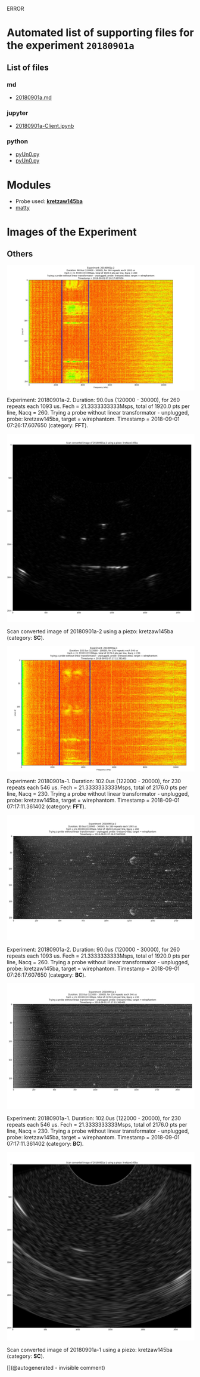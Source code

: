 ERROR

# Automated list of supporting files for the __experiment `20180901a`__

## List of files

### md

* [20180901a.md](/us-draindump/exp/20180901a.md)


### jupyter

* [20180901a-Client.ipynb](/matty/20180901a/20180901a-Client.ipynb)


### python

* [pyUn0.py](/matty/20181031a/pyUn0.py)
* [pyUn0.py](/matty/20180901a/pyUn0.py)





# Modules

* Probe used: __[kretzaw145ba](/include/probes/auto/kretzaw145ba.md)__
* [matty](/matty/)




# Images of the Experiment

## Others

![](/matty/20180901a/images/Spectrum_20180901a-2.jpg)

Experiment: 20180901a-2. Duration: 90.0us (120000 - 30000), for 260 repeats each 1093 us. Fech = 21.3333333333Msps, total of 1920.0 pts per line, Nacq = 260. Trying a probe without linear transformator - unplugged, probe: kretzaw145ba, target = wirephantom. Timestamp = 2018-09-01 07:26:17.607650 (category: __FFT__).

![](/matty/20180901a/images/SC_20180901a-2-fft.jpg)

Scan converted image of 20180901a-2 using a piezo: kretzaw145ba (category: __SC__).

![](/matty/20180901a/images/Spectrum_20180901a-1.jpg)

Experiment: 20180901a-1. Duration: 102.0us (122000 - 20000), for 230 repeats each 546 us. Fech = 21.3333333333Msps, total of 2176.0 pts per line, Nacq = 230. Trying a probe without linear transformator - unplugged, probe: kretzaw145ba, target = wirephantom. Timestamp = 2018-09-01 07:17:11.361402 (category: __FFT__).

![](/matty/20180901a/images/2DArray_20180901a-2.jpg)

Experiment: 20180901a-2. Duration: 90.0us (120000 - 30000), for 260 repeats each 1093 us. Fech = 21.3333333333Msps, total of 1920.0 pts per line, Nacq = 260. Trying a probe without linear transformator - unplugged, probe: kretzaw145ba, target = wirephantom. Timestamp = 2018-09-01 07:26:17.607650 (category: __BC__).

![](/matty/20180901a/images/2DArray_20180901a-1.jpg)

Experiment: 20180901a-1. Duration: 102.0us (122000 - 20000), for 230 repeats each 546 us. Fech = 21.3333333333Msps, total of 2176.0 pts per line, Nacq = 230. Trying a probe without linear transformator - unplugged, probe: kretzaw145ba, target = wirephantom. Timestamp = 2018-09-01 07:17:11.361402 (category: __BC__).

![](/matty/20180901a/images/SC_20180901a-1-fft.jpg)

Scan converted image of 20180901a-1 using a piezo: kretzaw145ba (category: __SC__).










[](@autogenerated - invisible comment)